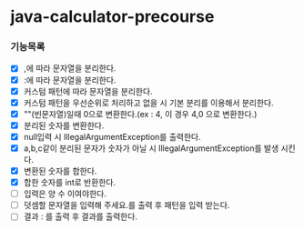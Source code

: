 # java-calculator-precourse

### 기능목록

- [x] ,에 따라 문자열을 분리한다.
- [x] :에 따라 문자열을 분리한다.
- [x] 커스텀 패턴에 따라 문자열을 분리한다.
- [x] 커스텀 패턴을 우선순위로 처리하고 없을 시 기본 분리를 이용해서 분리한다.
- [x] ""(빈문자열)일때 0으로 변환한다.(ex : 4, 이 경우 4,0 으로 변환한다.)
- [x] 분리된 숫자를 변환한다.
- [x] null입력 시 IllegalArgumentException를 출력한다.
- [x] a,b,c같이 분리된 문자가 숫자가 아닐 시 IllegalArgumentException를 발생 시킨다.
- [x] 변환된 숫자를 합한다.
- [x] 합한 숫자를 int로 반환한다.
- [ ] 입력은 양 수 이여야한다.
- [ ] 덧셈할 문자열을 입력해 주세요.를 출력 후 패턴을 입력 받는다.
- [ ] 결과 : 를 출력 후 결과를 출력한다.
